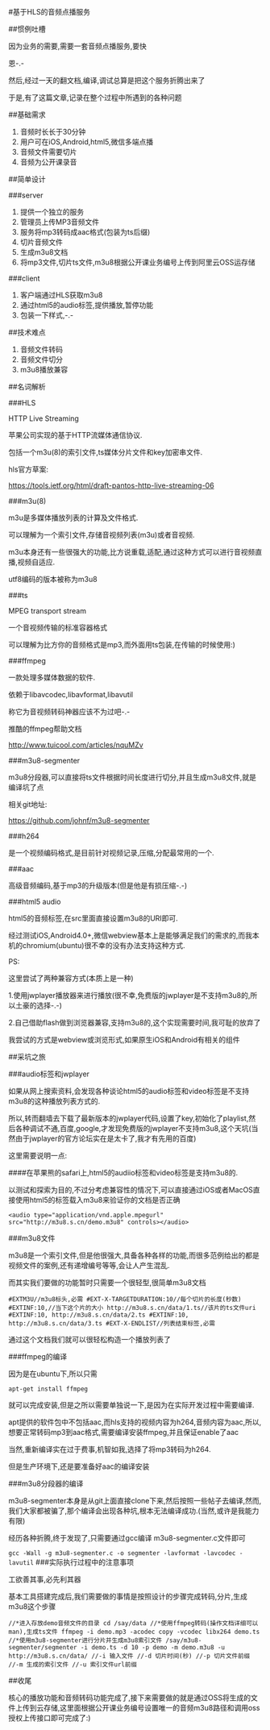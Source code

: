 #基于HLS的音频点播服务

##惯例吐槽

因为业务的需要,需要一套音频点播服务,要快

恩-.-

然后,经过一天的翻文档,编译,调试总算是把这个服务折腾出来了

于是,有了这篇文章,记录在整个过程中所遇到的各种问题

##基础需求

1. 音频时长长于30分钟
2. 用户可在iOS,Android,html5,微信多端点播
3. 音频文件需要切片
4. 音频为公开课录音

##简单设计

###server

1. 提供一个独立的服务
2. 管理员上传MP3音频文件
3. 服务将mp3转码成aac格式(包装为ts后缀)
4. 切片音频文件
5. 生成m3u8文档
6. 将mp3文件,切片ts文件,m3u8根据公开课业务编号上传到阿里云OSS运存储


###client

1. 客户端通过HLS获取m3u8
2. 通过html5的audio标签,提供播放,暂停功能
3. 包装一下样式,-.-

##技术难点

1. 音频文件转码
2. 音频文件切分
3. m3u8播放兼容

##名词解析

###HLS

HTTP Live Streaming

苹果公司实现的基于HTTP流媒体通信协议.

包括一个m3u(8)的索引文件,ts媒体分片文件和key加密串文件.

hls官方草案:

https://tools.ietf.org/html/draft-pantos-http-live-streaming-06

###m3u(8)

m3u是多媒体播放列表的计算及文件格式.

可以理解为一个索引文件,存储音视频列表(m3u)或者音视频.

m3u本身还有一些很强大的功能,比方说重载,适配,通过这种方式可以进行音视频直播,视频自适应.

utf8编码的版本被称为m3u8

###ts

MPEG transport stream

一个音视频传输的标准容器格式

可以理解为比方你的音频格式是mp3,而外面用ts包装,在传输的时候使用:)

###ffmpeg

一款处理多媒体数据的软件.

依赖于libavcodec,libavformat,libavutil

称它为音视频转码神器应该不为过吧-.-

推酷的ffmpeg帮助文档

http://www.tuicool.com/articles/nquMZv

###m3u8-segmenter

m3u8分段器,可以直接将ts文件根据时间长度进行切分,并且生成m3u8文件,就是编译坑了点

相关git地址:

https://github.com/johnf/m3u8-segmenter

###h264

是一个视频编码格式,是目前针对视频记录,压缩,分配最常用的一个.

###aac

高级音频编码,基于mp3的升级版本(但是他是有损压缩-.-)

###html5 audio

html5的音频标签,在src里面直接设置m3u8的URI即可.

经过测试iOS,Android4.0+,微信webview基本上是能够满足我们的需求的,而我本机的chromium(ubuntu)很不幸的没有办法支持这种方式.

PS:

这里尝试了两种兼容方式(本质上是一种)

1.使用jwplayer播放器来进行播放(很不幸,免费版的jwplayer是不支持m3u8的,所以土豪的选择-.-)

2.自己借助flash做到浏览器兼容,支持m3u8的,这个实现需要时间,我可耻的放弃了

我尝试的方式是webview或浏览形式,如果原生iOS和Android有相关的组件

##采坑之旅

###audio标签和jwplayer

如果从网上搜索资料,会发现各种谈论html5的audio标签和video标签是不支持m3u8的这种播放列表方式的.

所以,转而翻墙去下载了最新版本的jwplayer代码,设置了key,初始化了playlist,然后各种调试不通,百度,google,才发现免费版的jwplayer不支持m3u8,这个天坑(当然由于jwplayer的官方论坛实在是太卡了,我才有先用的百度)

这里需要说明一点:

####在苹果熊的safari上,html5的audiio标签和video标签是支持m3u8的.

以测试和探索为目的,不过分考虑兼容性的情况下,可以直接通过iOS或者MacOS直接使用html5的标签载入m3u8来验证你的文档是否正确

`
	<audio type="application/vnd.apple.mpegurl" src="http://m3u8.s.cn/demo.m3u8" controls></audio>
`

###m3u8文件

m3u8是一个索引文件,但是他很强大,具备各种各样的功能,而很多范例给出的都是视频文件的案例,还有递增编号等等,会让人产生混乱.

而其实我们要做的功能暂时只需要一个很轻型,很简单m3u8文档

`
	#EXTM3U//m3u8标头,必需
	#EXT-X-TARGETDURATION:10//每个切片的长度(秒数)
	#EXTINF:10,//当下这个片的大小
	http://m3u8.s.cn/data/1.ts//该片的ts文件uri
	#EXTINF:10,
	http://m3u8.s.cn/data/2.ts
	#EXTINF:10,
	http://m3u8.s.cn/data/3.ts
	#EXT-X-ENDLIST//列表结束标签,必需
`

通过这个文档我们就可以很轻松构造一个播放列表了

###ffmpeg的编译

因为是在ubuntu下,所以只需

`
    apt-get install ffmpeg
`

就可以完成安装,但是之所以需要单独说一下,是因为在实际开发过程中需要编译.

apt提供的软件包中不包括aac,而hls支持的视频内容为h264,音频内容为aac,所以,想要正常转码mp3到aac格式,需要编译安装ffmpeg,并且保证enable了aac

当然,重新编译实在过于费事,机智如我,选择了将mp3转码为h264.

但是生产环境下,还是要准备好aac的编译安装

###m3u8分段器的编译

m3u8-segmenter本身是从git上面直接clone下来,然后按照一些帖子去编译,然而,我们大家都被骗了,那个编译会出现各种坑,根本无法编译成功.(当然,或许是我能力有限)

经历各种折腾,终于发现了,只需要通过gcc编译 m3u8-segmenter.c文件即可

`
gcc -Wall -g m3u8-segmenter.c -o segmenter -lavformat -lavcodec -lavutil
`
###实际执行过程中的注意事项

工欲善其事,必先利其器

基本工具搭建完成后,我们需要做的事情是按照设计的步骤完成转码,分片,生成m3u8这个步骤

`
	//*进入存放demo音频文件的目录
	cd /say/data
	//*使用ffmpeg转码(操作文档详细可以man),生成ts文件
	ffmpeg -i demo.mp3 -acodec copy -vcodec libx264 demo.ts
	//*使用m3u8-segmenter进行分片并生成m3u8索引文件
	/say/m3u8-segmenter/segmenter -i demo.ts -d 10 -p demo -m demo.m3u8 -u http://m3u8.s.cn/data/
	//-i 输入文件
	//-d 切片时间(秒)
	//-p 切片文件前缀
	//-m 生成的索引文件
	//-u 索引文件url前缀
`

##收尾

核心的播放功能和音频转码功能完成了,接下来需要做的就是通过OSS将生成的文件上传到云存储,这里面根据公开课业务编号设置唯一的音频m3u8路径和调用oss授权上传接口即可完成了:)

